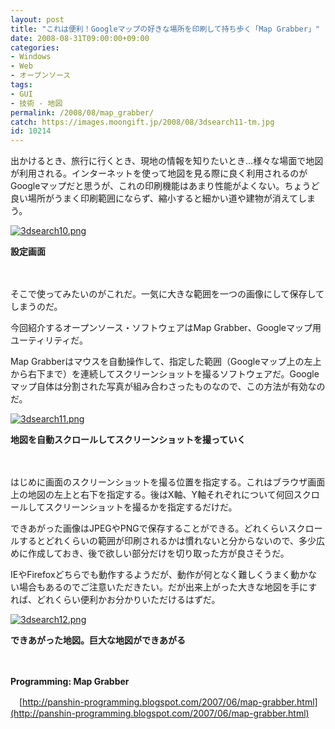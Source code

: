 ```yaml
---
layout: post
title: "これは便利！Googleマップの好きな場所を印刷して持ち歩く「Map Grabber」"
date: 2008-08-31T09:00:00+09:00
categories:
- Windows
- Web
- オープンソース
tags: 
- GUI
- 技術 - 地図
permalink: /2008/08/map_grabber/
catch: https://images.moongift.jp/2008/08/3dsearch11-tm.jpg
id: 10214
---
```

出かけるとき、旅行に行くとき、現地の情報を知りたいとき…様々な場面で地図が利用される。インターネットを使って地図を見る際に良く利用されるのがGoogleマップだと思うが、これの印刷機能はあまり性能がよくない。ちょうど良い場所がうまく印刷範囲にならず、縮小すると細かい道や建物が消えてしまう。

  

[![3dsearch10.png](https://images.moongift.jp/2008/08/3dsearch10-tm.jpg)](https://images.moongift.jp/2008/08/3dsearch10.jpg)

  

**設定画面**

  

　

  

そこで使ってみたいのがこれだ。一気に大きな範囲を一つの画像にして保存してしまうのだ。

  

今回紹介するオープンソース・ソフトウェアはMap Grabber、Googleマップ用ユーティリティだ。

  
  
<!--more-->  

Map Grabberはマウスを自動操作して、指定した範囲（Googleマップ上の左上から右下まで）を連続してスクリーンショットを撮るソフトウェアだ。Googleマップ自体は分割された写真が組み合わさったものなので、この方法が有効なのだ。

  

[![3dsearch11.png](https://images.moongift.jp/2008/08/3dsearch11-tm.jpg)](https://images.moongift.jp/2008/08/3dsearch111.jpg)  
  
**地図を自動スクロールしてスクリーンショットを撮っていく**

  

　

  

はじめに画面のスクリーンショットを撮る位置を指定する。これはブラウザ画面上の地図の左上と右下を指定する。後はX軸、Y軸それぞれについて何回スクロールしてスクリーンショットを撮るかを指定するだけだ。

  

できあがった画像はJPEGやPNGで保存することができる。どれくらいスクロールするとどれくらいの範囲が印刷されるかは慣れないと分からないので、多少広めに作成しておき、後で欲しい部分だけを切り取った方が良さそうだ。

  

IEやFirefoxどちらでも動作するようだが、動作が何となく難しくうまく動かない場合もあるのでご注意いただきたい。だが出来上がった大きな地図を手にすれば、どれくらい便利かお分かりいただけるはずだ。

  

[![3dsearch12.png](https://images.moongift.jp/2008/08/3dsearch12-tm.jpg)](https://images.moongift.jp/2008/08/3dsearch12.jpg)  
  
**できあがった地図。巨大な地図ができあがる**

  

　

  

**Programming: Map Grabber**  
  
　[http://panshin-programming.blogspot.com/2007/06/map-grabber.html](http://panshin-programming.blogspot.com/2007/06/map-grabber.html)

  
